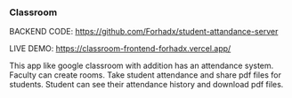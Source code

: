 ### Classroom

BACKEND CODE: https://github.com/Forhadx/student-attandance-server

LIVE DEMO: https://classroom-frontend-forhadx.vercel.app/

This app like google classroom with addition has an attendance system. Faculty can create rooms. Take student attendance and share pdf files for students. Student can see their attendance history and download pdf files.
